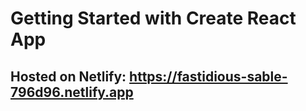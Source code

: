 # Getting Started with Create React App
## Hosted on Netlify: https://fastidious-sable-796d96.netlify.app
